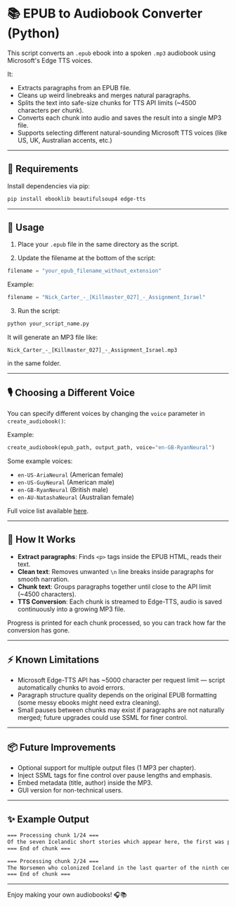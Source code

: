 
# 📚 EPUB to Audiobook Converter (Python)

This script converts an `.epub` ebook into a spoken `.mp3` audiobook using Microsoft's Edge TTS voices.

It:
- Extracts paragraphs from an EPUB file.
- Cleans up weird linebreaks and merges natural paragraphs.
- Splits the text into safe-size chunks for TTS API limits (~4500 characters per chunk).
- Converts each chunk into audio and saves the result into a single MP3 file.
- Supports selecting different natural-sounding Microsoft TTS voices (like US, UK, Australian accents, etc.)

---

## 🔧 Requirements

Install dependencies via pip:

```bash
pip install ebooklib beautifulsoup4 edge-tts
```

---

## 🚀 Usage

1. Place your `.epub` file in the same directory as the script.

2. Update the filename at the bottom of the script:

```python
filename = "your_epub_filename_without_extension"
```

Example:

```python
filename = "Nick_Carter_-_[Killmaster_027]_-_Assignment_Israel"
```

3. Run the script:

```bash
python your_script_name.py
```

It will generate an MP3 file like:

```
Nick_Carter_-_[Killmaster_027]_-_Assignment_Israel.mp3
```

in the same folder.

---

## 🎙️ Choosing a Different Voice

You can specify different voices by changing the `voice` parameter in `create_audiobook()`:

Example:

```python
create_audiobook(epub_path, output_path, voice="en-GB-RyanNeural")
```

Some example voices:
- `en-US-AriaNeural` (American female)
- `en-US-GuyNeural` (American male)
- `en-GB-RyanNeural` (British male)
- `en-AU-NatashaNeural` (Australian female)

Full voice list available [here](https://learn.microsoft.com/en-us/azure/ai-services/speech-service/language-support#text-to-speech).

---

## 📜 How It Works

- **Extract paragraphs**: Finds `<p>` tags inside the EPUB HTML, reads their text.
- **Clean text**: Removes unwanted `\n` line breaks inside paragraphs for smooth narration.
- **Chunk text**: Groups paragraphs together until close to the API limit (~4500 characters).
- **TTS Conversion**: Each chunk is streamed to Edge-TTS, audio is saved continuously into a growing MP3 file.

Progress is printed for each chunk processed, so you can track how far the conversion has gone.

---

## ⚡ Known Limitations

- Microsoft Edge-TTS API has ~5000 character per request limit — script automatically chunks to avoid errors.
- Paragraph structure quality depends on the original EPUB formatting (some messy ebooks might need extra cleaning).
- Small pauses between chunks may exist if paragraphs are not naturally merged; future upgrades could use SSML for finer control.

---

## 📦 Future Improvements

- Optional support for multiple output files (1 MP3 per chapter).
- Inject SSML tags for fine control over pause lengths and emphasis.
- Embed metadata (title, author) inside the MP3.
- GUI version for non-technical users.

---

## ✨ Example Output

```bash
=== Processing chunk 1/24 ===
Of the seven Icelandic short stories which appear here, the first was probably written early...
=== End of chunk ===

=== Processing chunk 2/24 ===
The Norsemen who colonized Iceland in the last quarter of the ninth century brought with them...
=== End of chunk ===
```

---

Enjoy making your own audiobooks! 🎧📚
